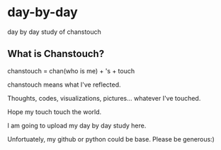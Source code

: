 # day-by-day
day by day study of chanstouch

## What is Chanstouch?
chanstouch = chan(who is me) + 's + touch

chanstouch means what I've reflected.

Thoughts, codes, visualizations, pictures... whatever I've touched.


Hope my touch touch the world.

I am going to upload my day by day study here.

Unfortuately, my github or python could be base. Please be generous:)
